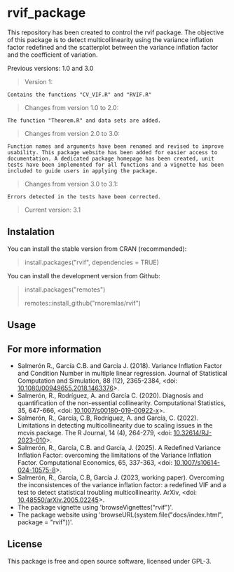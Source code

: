 # rvif_package

This repository has been created to control the rvif package. The objective of this package is to detect multicollinearity using the variance inflation factor redefined and the scatterplot between the variance inflation factor and the coefficient of variation.

Previous versions: 1.0 and 3.0

> Version 1:

    Contains the functions "CV_VIF.R" and "RVIF.R"

> Changes from version 1.0 to 2.0:

    The function "Theorem.R" and data sets are added.

> Changes from version 2.0 to 3.0:

    Function names and arguments have been renamed and revised to improve usability. This package website has been added for easier access to documentation. A dedicated package homepage has been created, unit tests have been implemented for all functions and a vignette has been included to guide users in applying the package.

> Changes from version 3.0 to 3.1:

    Errors detected in the tests have been corrected.

> Current version: 3.1

## Instalation

You can install the stable version from CRAN (recommended):

> install.packages("rvif", dependencies = TRUE)

You can install the development version from Github:

> install.packages("remotes")
> 
> remotes::install_github("rnoremlas/rvif")

## Usage

## For more information

- Salmerón R., García C.B. and García J. (2018). Variance Inflation Factor and Condition Number in multiple linear regression. Journal of Statistical Computation and Simulation, 88 (12), 2365-2384, <doi: [10.1080/00949655.2018.1463376](https://doi.org/10.1080/00949655.2018.1463376)>.
- Salmerón, R., Rodríguez, A. and García C. (2020). Diagnosis and quantification of the non-essential collinearity. Computational Statistics, 35, 647-666, <doi: [10.1007/s00180-019-00922-x](https://doi.org/10.1007/s00180-019-00922-x)>.
- Salmerón, R., García, C.B, Rodríguez, A. and García, C. (2022). Limitations in detecting multicollinearity due to scaling issues in the mcvis package. The R Journal, 14 (4), 264-279, <doi: [10.32614/RJ-2023-010](https://journal.r-project.org/articles/RJ-2023-010/)>.
- Salmerón, R., García, C.B. and García, J. (2025). A Redefined Variance Inflation Factor: overcoming the limitations of the Variance Inflation Factor. Computational Economics, 65, 337-363, <doi: [10.1007/s10614-024-10575-8](https://doi.org/10.1007/s10614-024-10575-8)>.
- Salmerón, R., García, C.B, García J. (2023, working paper). Overcoming the inconsistences of the variance inflation factor: a redefined VIF and a test to detect statistical troubling multicollinearity. ArXiv, <doi: [10.48550/arXiv.2005.02245](https://arxiv.org/abs/2005.02245)>.
- The package vignette using 'browseVignettes("rvif")'.
- The package website using 'browseURL(system.file("docs/index.html", package = "rvif"))'.

## License

This package is free and open source software, licensed under GPL-3.

